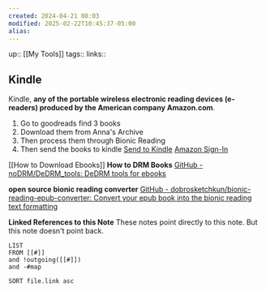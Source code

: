 ```yaml
---
created: 2024-04-21 08:03
modified: 2025-02-22T10:45:37-05:00
alias: 
---
```

up::  [[My Tools]]
tags:: 
links::

## Kindle

Kindle, **any of the portable wireless electronic reading devices (e-readers) produced by the American company Amazon.com**.

1. Go to goodreads find 3 books
2. Download them from Anna's Archive
3. Then process them through Bionic Reading
4. Then send the books to kindle
[Send to Kindle](https://www.amazon.com/sendtokindle) 
 [Amazon Sign-In](https://www.amazon.com/hz/mycd/digital-console/contentlist/allcontent/dateDsc)

[[How to Download Ebooks]]
**How to DRM Books**
[GitHub - noDRM/DeDRM\_tools: DeDRM tools for ebooks](https://github.com/nodrm/DeDRM_tools)

**open source bionic reading converter**
[GitHub - dobrosketchkun/bionic-reading-epub-converter: Convert your epub book into the bionic reading text formatting](https://github.com/dobrosketchkun/bionic-reading-epub-converter?tab=readme-ov-file)

**Linked References to this Note**
These notes point directly to this note. But this note doesn't point back.
```dataview
LIST
FROM [[#]]
and !outgoing([[#]])
and -#map

SORT file.link asc
```



